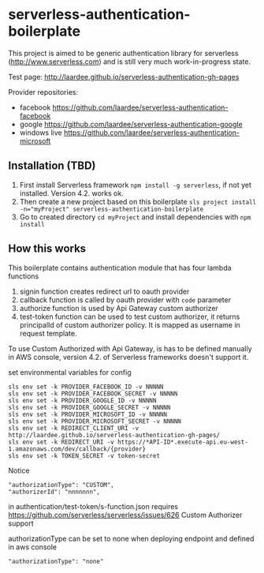 # serverless-authentication-boilerplate

This project is aimed to be generic authentication library for serverless (http://www.serverless.com) and is still very much work-in-progress state.

Test page: http://laardee.github.io/serverless-authentication-gh-pages

Provider repositories:

* facebook https://github.com/laardee/serverless-authentication-facebook
* google https://github.com/laardee/serverless-authentication-google
* windows live https://github.com/laardee/serverless-authentication-microsoft

## Installation (TBD)

1. First install Serverless framework `npm install -g serverless`, if not yet installed. Version 4.2. works ok.
2. Then create a new project based on this boilerplate `sls project install -n="myProject" serverless-authentication-boilerplate`
3. Go to created directory `cd myProject` and install dependencies with `npm install`

## How this works

This boilerplate contains authentication module that has four lambda functions
1. signin function creates redirect url to oauth provider
2. callback function is called by oauth provider with `code` parameter
3. authorize function is used by Api Gateway custom authorizer
4. test-token function can be used to test custom authorizer, it returns principalId of custom authorizer policy. It is mapped as username in request template.

To use Custom Authorized with Api Gateway, is has to be defined manually in AWS console, version 4.2. of Serverless frameworks doesn't support it.

set environmental variables for config

```
sls env set -k PROVIDER_FACEBOOK_ID -v NNNNN
sls env set -k PROVIDER_FACEBOOK_SECRET -v NNNNN
sls env set -k PROVIDER_GOOGLE_ID -v NNNNN
sls env set -k PROVIDER_GOOGLE_SECRET -v NNNNN
sls env set -k PROVIDER_MICROSOFT_ID -v NNNNN
sls env set -k PROVIDER_MICROSOFT_SECRET -v NNNNN
sls env set -k REDIRECT_CLIENT_URI -v http://laardee.github.io/serverless-authentication-gh-pages/
sls env set -k REDIRECT_URI -v https://*API-ID*.execute-api.eu-west-1.amazonaws.com/dev/callback/{provider}
sls env set -k TOKEN_SECRET -v token-secret
```

Notice
```
"authorizationType": "CUSTOM",
"authorizerId": "nnnnnnn",
```
in authentication/test-token/s-function.json requires https://github.com/serverless/serverless/issues/626 Custom Authorizer support

authorizationType can be set to none when deploying endpoint and defined in aws console
```
"authorizationType": "none"
```